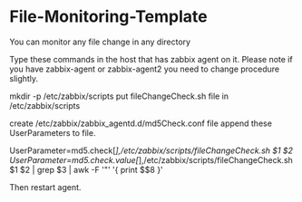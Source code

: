 # File-Monitoring-Template
You can monitor any file change in any directory

Type these commands in the host that has zabbix agent on it. Please note if you have zabbix-agent or zabbix-agent2 you need to change procedure slightly.

mkdir -p /etc/zabbix/scripts
put fileChangeCheck.sh file in /etc/zabbix/scripts

create /etc/zabbix/zabbix_agentd.d/md5Check.conf file append these UserParameters to file.

UserParameter=md5.check[*],/etc/zabbix/scripts/fileChangeCheck.sh $1 $2
UserParameter=md5.check.value[*],/etc/zabbix/scripts/fileChangeCheck.sh $1 $2 | grep $3 | awk -F '"' '{ print $$8 }'

Then restart agent.
